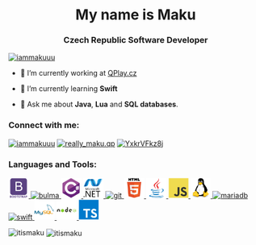 <h1 align="center">My name is Maku</h1>
<h3 align="center">Czech Republic Software Developer</h3>

<p align="left"> <a href="https://twitter.com/iammakuuu" target="blank"><img src="https://img.shields.io/twitter/follow/iammakuuu?logo=twitter&style=for-the-badge" alt="iammakuuu" /></a> </p>

- 🔭 I’m currently working at [QPlay.cz](https://qplay.cz/)

- 🌱 I’m currently learning **Swift**

- 💬 Ask me about **Java**, **Lua** and **SQL databases**.

<h3 align="left">Connect with me:</h3>
<p align="left">
<a href="https://twitter.com/iammakuuu" target="blank"><img align="center" src="https://cdn.jsdelivr.net/npm/simple-icons@3.0.1/icons/twitter.svg" alt="iammakuuu" height="30" width="40" /></a>
<a href="https://instagram.com/really_maku.qp" target="blank"><img align="center" src="https://cdn.jsdelivr.net/npm/simple-icons@3.0.1/icons/instagram.svg" alt="really_maku.qp" height="30" width="40" /></a>
<a href="https://discord.gg/YxkrVFkz8j" target="blank"><img align="center" src="https://cdn.jsdelivr.net/npm/simple-icons@3.0.1/icons/discord.svg" alt="YxkrVFkz8j" height="30" width="40" /></a>
</p>

<h3 align="left">Languages and Tools:</h3>
<p align="left"> <a href="https://getbootstrap.com" target="_blank"> <img src="https://raw.githubusercontent.com/devicons/devicon/master/icons/bootstrap/bootstrap-plain-wordmark.svg" alt="bootstrap" width="40" height="40"/> </a> <a href="https://bulma.io/" target="_blank"> <img src="https://raw.githubusercontent.com/gilbarbara/logos/804dc257b59e144eaca5bc6ffd16949752c6f789/logos/bulma.svg" alt="bulma" width="40" height="40"/> </a> <a href="https://www.w3schools.com/cs/" target="_blank"> <img src="https://raw.githubusercontent.com/devicons/devicon/master/icons/csharp/csharp-original.svg" alt="csharp" width="40" height="40"/> </a> <a href="https://dotnet.microsoft.com/" target="_blank"> <img src="https://raw.githubusercontent.com/devicons/devicon/master/icons/dot-net/dot-net-original-wordmark.svg" alt="dotnet" width="40" height="40"/> </a> <a href="https://git-scm.com/" target="_blank"> <img src="https://www.vectorlogo.zone/logos/git-scm/git-scm-icon.svg" alt="git" width="40" height="40"/> </a> <a href="https://www.w3.org/html/" target="_blank"> <img src="https://raw.githubusercontent.com/devicons/devicon/master/icons/html5/html5-original-wordmark.svg" alt="html5" width="40" height="40"/> </a> <a href="https://www.java.com" target="_blank"> <img src="https://raw.githubusercontent.com/devicons/devicon/master/icons/java/java-original.svg" alt="java" width="40" height="40"/> </a> <a href="https://developer.mozilla.org/en-US/docs/Web/JavaScript" target="_blank"> <img src="https://raw.githubusercontent.com/devicons/devicon/master/icons/javascript/javascript-original.svg" alt="javascript" width="40" height="40"/> </a> <a href="https://www.linux.org/" target="_blank"> <img src="https://raw.githubusercontent.com/devicons/devicon/master/icons/linux/linux-original.svg" alt="linux" width="40" height="40"/> </a> <a href="https://mariadb.org/" target="_blank"> <img src="https://www.vectorlogo.zone/logos/mariadb/mariadb-icon.svg" alt="mariadb" width="40" height="40"/> </a> <a href="https://www.swift.com/" target="_blank"> <img src="https://miro.medium.com/max/700/1*6-G_o5PZSzppyfdLTbFu-A.png" alt="swift" width="40" height="40"/> </a> <a href="https://www.mysql.com/" target="_blank"> <img src="https://raw.githubusercontent.com/devicons/devicon/master/icons/mysql/mysql-original-wordmark.svg" alt="mysql" width="40" height="40"/> </a> <a href="https://nodejs.org" target="_blank"> <img src="https://raw.githubusercontent.com/devicons/devicon/master/icons/nodejs/nodejs-original-wordmark.svg" alt="nodejs" width="40" height="40"/> </a> <a href="https://www.typescriptlang.org/" target="_blank"> <img src="https://raw.githubusercontent.com/devicons/devicon/master/icons/typescript/typescript-original.svg" alt="typescript" width="40" height="40"/> </a> </p>

<p><img align="left" src="https://github-readme-stats.vercel.app/api/top-langs?username=itismaku&show_icons=true&theme=dark&title_color=d22eff&hide_border=true&locale=en&layout=compact" alt="itismaku" /></p>

<p>&nbsp;<img align="center" src="https://github-readme-stats.vercel.app/api?username=itismaku&show_icons=true&theme=dark&title_color=d22eff&text_color=ffffff&hide_border=true&locale=en" alt="itismaku" /></p>
